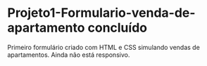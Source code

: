 # Projeto1-Formulario-venda-de-apartamento concluído 
Primeiro formulário criado com HTML e CSS simulando vendas de apartamentos. Ainda não está responsivo.

